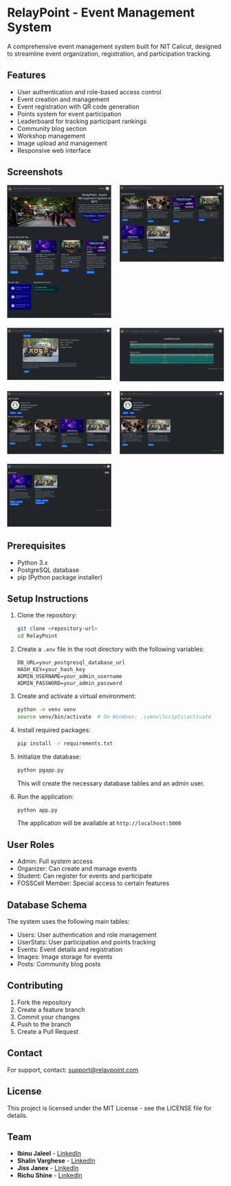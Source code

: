 # RelayPoint - Event Management System

A comprehensive event management system built for NIT Calicut, designed to streamline event organization, registration, and participation tracking.

## Features

- User authentication and role-based access control
- Event creation and management
- Event registration with QR code generation
- Points system for event participation
- Leaderboard for tracking participant rankings
- Community blog section
- Workshop management
- Image upload and management
- Responsive web interface

## Screenshots

<div style="display: grid; grid-template-columns: 1fr 1fr; gap: 20px;">
    <div>
        <img src="static/images/screenshot1.png">
    </div>
    <div>
        <img src="static/images/screenshot3.png">
    </div>
    <div>
        <img src="static/images/screenshot2.png">
    </div>
    <div>
        <img src="static/images/screenshot4.png">
    </div>
    <div>
        <img src="static/images/screenshot5.png">
    </div>
    <div>
        <img src="static/images/screenshot6.png">
    </div>
    <div>
        <img src="static/images/screenshot7.png">
    </div>
</div>

## Prerequisites

- Python 3.x
- PostgreSQL database
- pip (Python package installer)

## Setup Instructions

1. Clone the repository:
   ```bash
   git clone <repository-url>
   cd RelayPoint
   ```

2. Create a `.env` file in the root directory with the following variables:
   ```
   DB_URL=your_postgresql_database_url
   HASH_KEY=your_hash_key
   ADMIN_USERNAME=your_admin_username
   ADMIN_PASSWORD=your_admin_password
   ```

3. Create and activate a virtual environment:
   ```bash
   python -m venv venv
   source venv/bin/activate  # On Windows: .\venv\Scripts\activate
   ```

4. Install required packages:
   ```bash
   pip install -r requirements.txt
   ```

5. Initialize the database:
   ```bash
   python pgapp.py
   ```
   This will create the necessary database tables and an admin user.

6. Run the application:
   ```bash
   python app.py
   ```
   The application will be available at `http://localhost:5000`

## User Roles

- Admin: Full system access
- Organizer: Can create and manage events
- Student: Can register for events and participate
- FOSSCell Member: Special access to certain features

## Database Schema

The system uses the following main tables:
- Users: User authentication and role management
- UserStats: User participation and points tracking
- Events: Event details and registration
- Images: Image storage for events
- Posts: Community blog posts

## Contributing

1. Fork the repository
2. Create a feature branch
3. Commit your changes
4. Push to the branch
5. Create a Pull Request

## Contact

For support, contact: support@relaypoint.com

## License

This project is licensed under the MIT License - see the LICENSE file for details.

## Team

- **Ibinu Jaleel** - [LinkedIn](https://www.linkedin.com/in/ibinu-jaleel-163000323/)
- **Shalin Varghese** - [LinkedIn](https://www.linkedin.com/in/shalin-varghese-023a08323/)
- **Jiss Janex** - [LinkedIn](https://www.linkedin.com/in/jiss-janex-246711241/)
- **Richu Shine** - [LinkedIn](https://www.linkedin.com/in/richu-shine-b8a771330/)